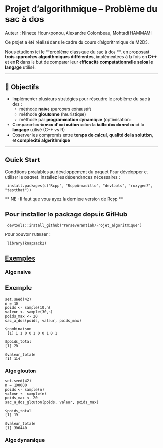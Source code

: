 # Projet d’algorithmique – Problème du sac à dos 
Auteur : Ninette Hounkponou, Alexandre Colombeau, Mohtadi HAMMAMI

Ce projet a été réalisé dans le cadre du cours d’algorithmique de M2DS.

Nous étudions ici le **problème classique du sac à dos **, en proposant **trois approches algorithmiques différentes**, implémentées à la fois en **C++** et en **R** dans le but de comparer leur **efficacité computationnelle selon le langage** utilisé.

---

## 📌 Objectifs

- Implémenter plusieurs stratégies pour résoudre le problème du sac à dos :
  - méthode **naive** (parcours exhaustif)
  - méthode **gloutonne** (heuristique)
  - méthode par **programmation dynamique** (optimisation)
- Comparer les **temps d'exécution** selon la **taille des données** et le **langage** utilisé (C++ vs R)
- Observer les compromis entre **temps de calcul**, **qualité de la solution**, et **complexité algorithmique**

---

## Quick Start
Conditions préalables au développement du paquet
Pour développer et utiliser le paquet, installez les dépendances nécessaires :

``` install.packages(c("Rcpp", "RcppArmadillo", "devtools", "roxygen2", "testthat"))```

** NB : Il faut que vous ayez la derniere version de Rcpp **

## Pour installer le package depuis GitHub
``` devtools::install_github("Perseverantiah/Projet_algoritmique")```

Pour pouvoir l'utiliser :

``` library(knapsack2)```


## [Exemples ](#-exemples)
### Algo naive


## Exemple

```{r exemple_naif}
set.seed(42)
n = 10
poids <- sample(10,n)
valeur <- sample(30,n)
poids_max <- 20
sac_a_dos(poids, valeur, poids_max)
```

```
$combinaison
 [1] 1 1 0 0 1 0 0 1 0 1

$poids_total
[1] 20

$valeur_totale
[1] 114

```

### Algo glouton


```{r exemple_glouton}
set.seed(42)
n = 100000
poids <- sample(n)
valeur <- sample(n)
poids_max <- 20
sac_a_dos_glouton(poids, valeur, poids_max)
```

```
$poids_total
[1] 19

$valeur_totale
[1] 306440
```
### Algo dynamique
